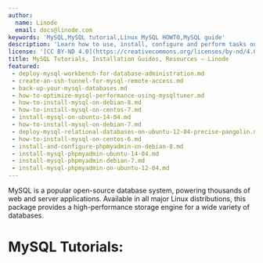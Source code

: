 ```yaml
---
author:
  name: Linode
  email: docs@linode.com
keywords: 'MySQL,MySQL tutorial,Linux MySQL HOWTO,MySQL guide'
description: 'Learn how to use, install, configure and perform tasks on database-management platform MySQL in these tutorials.'
license: '[CC BY-ND 4.0](https://creativecommons.org/licenses/by-nd/4.0)'
title: MySQL Tutorials, Installation Guides, Resources – Linode
featured:
 - deploy-mysql-workbench-for-database-administration.md
 - create-an-ssh-tunnel-for-mysql-remote-access.md
 - back-up-your-mysql-databases.md
 - how-to-optimize-mysql-performance-using-mysqltuner.md
 - how-to-install-mysql-on-debian-8.md
 - how-to-install-mysql-on-centos-7.md
 - install-mysql-on-ubuntu-14-04.md
 - how-to-install-mysql-on-debian-7.md
 - deploy-mysql-relational-databases-on-ubuntu-12-04-precise-pangolin.md
 - how-to-install-mysql-on-centos-6.md
 - install-and-configure-phpmyadmin-on-debian-8.md
 - install-mysql-phpmyadmin-ubuntu-14-04.md
 - install-mysql-phpmyadmin-debian-7.md
 - install-mysql-phpmyadmin-on-ubuntu-12-04.md
---
```


MySQL is a popular open-source database system, powering thousands of web and server applications. Available in all major Linux distributions, this package provides a high-performance storage engine for a wide variety of databases.

# MySQL Tutorials:
